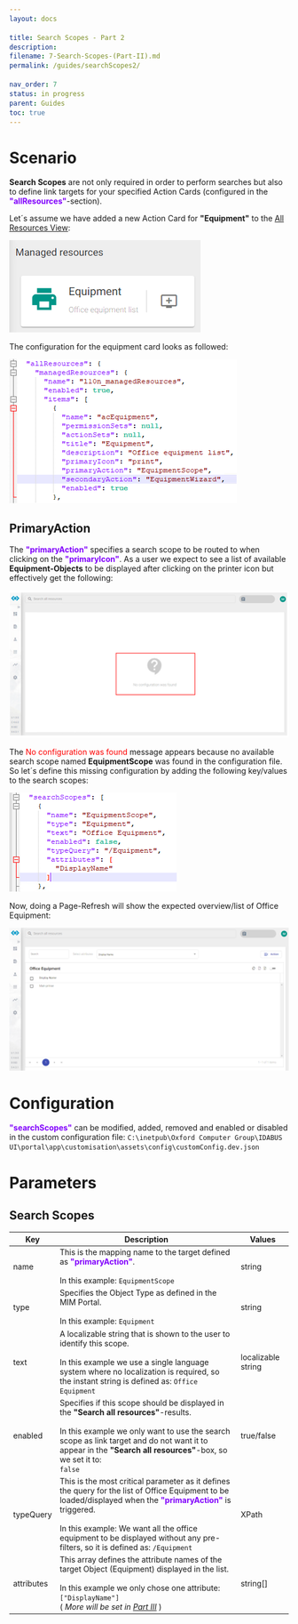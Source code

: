 ```yaml
---
layout: docs

title: Search Scopes - Part 2
description:
filename: 7-Search-Scopes-(Part-II).md
permalink: /guides/searchScopes2/

nav_order: 7
status: in progress
parent: Guides
toc: true
---
```


# Scenario

**Search Scopes** are not only required in order to perform searches but also to define link targets for your specified Action Cards (configured in the <span style="color: #8000FC">**"allResources"**</span>-section).

Let´s assume we have added a new Action Card for **"Equipment"** to the [All Resources View](/guides/allResources/):

![image.png](/img/image-4e0b7433-0911-4ec4-b94d-98f6950c3f0c.png)

The configuration for the equipment card looks as followed:

![image.png](/img/image-14e258ca-1346-40ff-b08a-55159a5dfde8.png)

## PrimaryAction

The <span style="color: #8000FC">**"primaryAction"**</span> specifies a search scope to be routed to when clicking on the <span style="color: #8000FC">**"primaryIcon"**</span>. As a user we expect to see a list of available **Equipment-Objects** to be displayed after clicking on the printer icon but effectively get the following:

![image.png](/img/image-e3afd976-3817-4a06-a0c2-184ca7c90c42.png)

The <span style="color: red;">No configuration was found</span> message appears because no available search scope named **EquipmentScope** was found in the configuration file. So let´s define this missing configuration by adding the following key/values to the search scopes:

![image.png](/img/image-23f8e409-7e76-45b4-b335-a15eb5846a5c.png)

Now, doing a Page-Refresh will show the expected overview/list of Office Equipment:

![image.png](/img/image-c3fe09de-7790-425f-90e1-888825036330.png)

# Configuration

<span style="color: #8000FC">**"searchScopes"**</span> can be modified, added, removed and enabled or disabled in the custom configuration file:
`C:\inetpub\Oxford Computer Group\IDABUS UI\portal\app\customisation\assets\config\customConfig.dev.json`

# Parameters
## Search Scopes

| Key | Description | Values |
|-----|-------------|--------|
| name | This is the mapping name to the target defined as <span style="color: #8000FC">**"primaryAction"**</span>. <br><br> In this example: `EquipmentScope` | string |
| type | Specifies the Object Type as defined in the MIM Portal. <br><br> In this example: `Equipment` | string |
| text | A localizable string that is shown to the user to identify this scope. <br><br> In this example we use a single language system where no localization is required, so the instant string is defined as: `Office Equipment` | localizable string |
| enabled | Specifies if this scope should be displayed in the **"Search all resources"**-results. <br><br> In this example we only want to use the search scope as link target and do not want it to appear in the **"Search all resources"**-box, so we set it to:<br>`false`| true/false |
| typeQuery | This is the most critical parameter as it defines the query for the list of Office Equipment to be loaded/displayed when the <span style="color: #8000FC">**"primaryAction"**</span> is triggered. <br><br> In this example:  We want all the office equipment to be displayed without any pre-filters, so it is defined as: `/Equipment`| XPath |
| attributes | This array defines the attribute names of the target Object (Equipment) displayed in the list. <br><br> In this example we only chose one attribute: `["DisplayName"]` <br> ( _More will be set in  [Part III](/guides/searchScopes3/)_ )| string[] |

